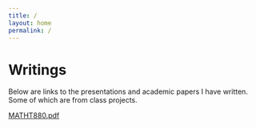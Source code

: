 ```yaml
---
title: /
layout: home
permalink: /
---
```


# Writings
Below are links to the presentations and academic papers I have written. Some of which are from class projects.


[MATHT880.pdf](_posts/880_final_prez_note.pdf)

